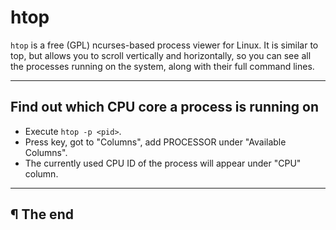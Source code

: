 # htop

`htop` is a free (GPL) ncurses-based process viewer for Linux. It is similar to top, but allows you to scroll vertically and horizontally, so you can see all the processes running on the system, along with their full command lines.

---

## Find out which CPU core a process is running on

* Execute `htop -p <pid>`.
* Press <F2> key, got to "Columns", add PROCESSOR under "Available Columns".
* The currently used CPU ID of the process will appear under "CPU" column.

---

## ¶ The end
